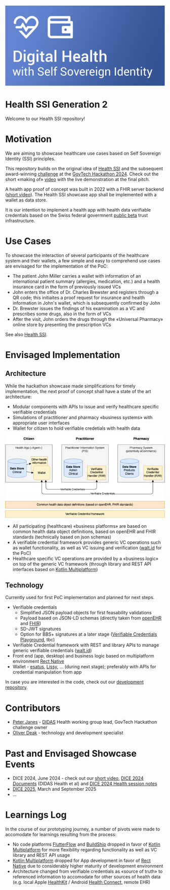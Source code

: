 ![Health SSI Banner](images/banner.png)

# Health SSI Generation 2

Welcome to our Health SSI repository!

# Motivation

We are aiming to showcase healthcare use cases based on Self Sovereign Identity (SSI) principles.

This repository builds on the original idea of [Health SSI](https://github.com/janesp/health-ssi) and the subsequent award-winning [challenge](https://hack.opendata.ch/project/1103) at the [GovTech Hackathon 2024](https://www.bk.admin.ch/bk/en/home/digitale-transformation-ikt-lenkung/bundesarchitektur/api-architektur-bund/govtech-hackathon24.html). Check out the short «making of» [video](https://youtu.be/uNrMFE2wOyQ) with the live demonstration at the final pitch.

A health app proof of concept was built in 2022 with a FHIR server backend ([short video](https://youtu.be/T5bYmy_oXMo)). The Health SSI showcase app shall be implemented with a wallet as data store.

It is our intention to implement a health app with health data verifiable credentials based on the Swiss federal govermnent [public beta](https://www.eid.admin.ch/en/public-beta-e) trust infrastructure.

# Use Cases

To showcase the interaction of several participants of the healthcare system and their wallets, a few simple and easy to comprehend use cases are envisaged for the implementation of the PoC:

* The patient John Miller carries a wallet with information of an international patient summary (allergies, medication, etc.) and a health insurance card in the form of previously issued VCs
* John enters the office of Dr. Charles Brewster and registers through a QR code; this initiaites a proof request for insurance and health information in John's wallet, which is subsequently confirmed by John
* Dr. Brewster issues the findings of his examination as a VC and prescribes some drugs, also in the form of VCs
* After the visit, John orders the drugs through the «Universal Pharmacy» online store by presenting the prescription VCs

See also [Health SSI](https://github.com/janesp/health-ssi).

# Envisaged Implementation

## Architecture

While the hackathon showcase made simplifications for timely implementation, the next proof of concept shall have a state of the art architecture:

* Modular components with APIs to issue and verify healthcare specific verifiable credentials
* Simulations of practitioner and pharmacy «business systems» with appropriate user interfaces
* Wallet for citizen to hold verifiable credetials with health data

![Health SSI Components](images/components.png)

* All participating (healthcare) «business platforms» are based on common health data object definitions, based on openEHR and FHIR standards (technically based on json schemas)
* A verifiable credential framework provides generic VC operations such as wallet functionality, as well as VC issuing and verification ([walt.id](https://walt.id/) for the PoC)
* Healthcare specific VC operations are provided by a «business logic» on top of the generic VC framework (through library and REST API interfaces based on [Kotlin Multiplatform](https://kotlinlang.org/docs/multiplatform.html))

## Technology

Currently used for first PoC implementation and planned for next steps.

* Verifiable credentials
  * Simplified JSON payload objects for first feasability validations
  * Payload based on JSON-LD schemas (directly taken from [openEHR](https://specifications.openehr.org/releases/ITS-JSON/latest) and [FHIR](https://www.hl7.org/fhir/fhir.schema.json))
  * SD-JWT signatures
  * Option for BBS+ signatures at a later stage ([Verifiable Credentials Playground](https://vcplayground.org), tbc)
* Verifiable Credential framework with REST and library APIs to manage generic verifiable credentials ([walt.id](https://walt.id/))
* Front end (app, desktop) and business logic based on multiplatform environment [Rect Native](https://reactnative.dev)
* Wallet - [esatus](https://esatus.com/en/digital-identity/), [Lissy](https://www.lissi.id/for-users), ... (during next stage); preferably with APIs for credential manipulation from app

In case you are interested in the code, check out our [development repository](https://github.com/deak-ai/healthwallet).

# Contributors

* [Peter Janes](https://www.linkedin.com/in/peterjanes/) - [DIDAS](https://www.didas.swiss) Health working group lead, GovTech Hackathon challenge owner
* [Oliver Deak](https://www.linkedin.com/in/oliver-deak/) - technology and development specialist

# Past and Envisaged Showcase Events

* DICE 2024, June 2024 - check out our [short video](https://youtu.be/CaEMHeJBKr8), [DICE 2024 Documents](https://drive.google.com/drive/u/1/folders/1z1Ban7MKxz-yanZQrFsAx7H5zHR_Iiag) (DIDAS Health et al) and [DICE 2024 Health session notes](https://docs.google.com/document/d/18KrZ8nvOPWkPkAjAt0Bdu8vWuTFvgFP0donpNUwLPX4/edit)
* [DICE 2025](https://diceurope.org), March and September 2025
* ...

# Learnings Log

In the course of our prototyping journey, a number of pivots were made to accomodate for learnings resulting from the process:

* No code platforms [FlutterFlow](https://flutterflow.io/) and [BuildShip](https://buildship.com/) dropped in favor of [Kotlin Multiplatform](https://kotlinlang.org/docs/multiplatform.html) for more flexibility regarding functionality as well as VC library and REST API usage
* [Kotlin Multiplatform](https://kotlinlang.org/docs/multiplatform.html) dropped for App development in favor of [Rect Native](https://reactnative.dev) due to considerably higher maturity of development environment
* Architecture changed from verifiable credentials as «source of truth» to referenced information to accomodate for other sources of health data (e.g. local Apple [HealthKit](https://developer.apple.com/documentation/healthkit) / Android [Health Connect](https://developer.android.com/health-and-fitness/guides/health-connect), remote EHR)
